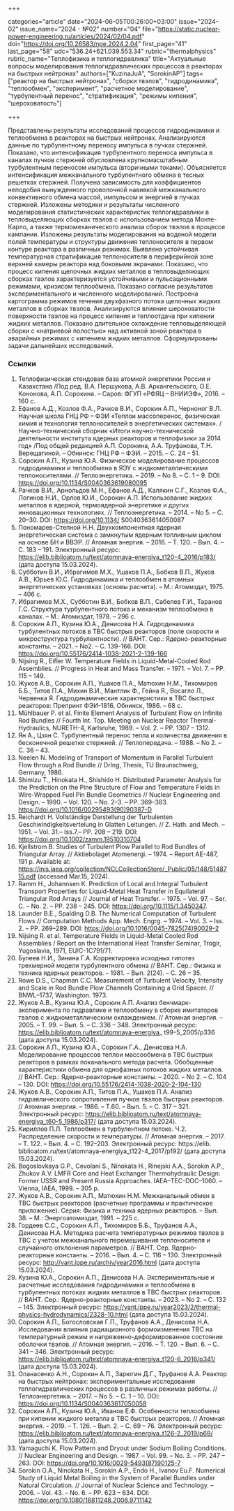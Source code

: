 +++

categories="article"
date="2024-06-05T00:26:00+03:00"
issue="2024-02"
issue_name="2024 - №02"
number="04"
file="https://static.nuclear-power-engineering.ru/articles/2024/02/04.pdf"
doi="https://doi.org/10.26583/npe.2024.2.04"
first_page="41"
last_page="58"
udc="536.24+621.039.553.34"
rubric="thermalphysics"
rubric_name="Теплофизика и теплогидравлика"
title="Актуальные вопросы моделирования теплогидравлических процессов в реакторах на быстрых нейтронах"
authors=["KuzinaJuA", "SorokinAP"]
tags=["реактор на быстрых нейтронах", "сборки твэлов", "гидродинамика", "теплообмен", "эксперимент", "расчетное моделирование", "турбулентный перенос", "стратификация", "режимы кипения", "шероховатость"]

+++


Представлены результаты исследований процессов гидродинамики и теплообмена в реакторах на быстрых нейтронах.
Анализируются данные по турбулентному переносу импульса в пучках стержней.
Показано, что интенсификация турбулентного переноса импульса в каналах пучков стержней обусловлена крупномасштабным турбулентным переносом импульса (вторичными токами).
Объясняется интенсификация межканального турбулентного обмена в тесных решетках стержней.
Получена зависимость для коэффициентов неподобия вынужденного проволочной навивкой межканального конвективного обмена массой, импульсом и энергией в пучках стержней.
Изложены методики и результаты численного моделирования статистических характеристик теплогидравлики в тепловыделяющих сборках твэлов с использованием метода Монте-Карло, а также термомеханического анализа сборок твэлов в процессе кампании.
Изложены результаты моделирования на водяной модели полей температуры и структуры движения теплоносителя в первом контуре реактора в различных режимах.
Выявлена устойчивая температурная стратификация теплоносителя в периферийной зоне верхней камеры реактора над боковыми экранами.
Показано, что процесс кипения щелочных жидких металлов в тепловыделяющих сборках твэлов характеризуется устойчивыми и пульсационными режимами, кризисом теплообмена.
Показано согласие результатов экспериментального и численного моделирований.
Построена картограмма режимов течения двухфазного потока щелочных жидких металлов в сборках твэлов.
Анализируются влияние шероховатости поверхности твэлов на процесс кипения и теплоотдача при кипении жидких металлов.
Показано длительное охлаждение тепловыделяющей сборки с «натриевой полостью» над активной зоной реактора в аварийных режимах с кипением жидких металлов.
Сформулированы задачи дальнейших исследований.

### Ссылки

1. Теплофизическая стендовая база атомной энергетики России и Казахстана /Под ред. В.А. Першукова, А.В. Архангельского, О.Е. Кононова, А.П. Сорокина. – Саров: ФГУП «РФЯЦ – ВНИИЭФ», 2016. – 160 с.
2. Ефанов А.Д., Козлов Ф.А., Рачков В.И., Сорокин А.П., Черноног В.Л. Научная школа ГНЦ РФ – ФЭИ «Теплои массоперенос, физическая химия и технология теплоносителей в энергетических системах». / Научно-технический сборник «Итоги научно-технической деятельности института ядерных реакторов и теплофизики за 2014 год» /Под общей редакцией А.П. Сорокина, А.А. Труфанова, Т.Н. Верещагиной. – Обнинск: ГНЦ РФ – ФЭИ. – 2015. – С. 24 – 51.
3. Сорокин А.П., Кузина Ю.А. Физическое моделирование процессов гидродинамики и теплообмена в ЯЭУ с жидкометаллическими теплоносителями. // Теплоэнергетика. – 2019. – No 8. – С. 1 – 9. DOI: https://doi.org/10.1134/S0040363619080095
4. Рачков В.И., Арнольдов М.Н., Ефанов А.Д., Калякин С.Г., Козлов Ф.А., Логинов Н.И., Орлов Ю.И., Сорокин А.П. Использование жидких металлов в ядерной, термоядерной энергетике и других инновационных технологиях. // Теплоэнергетика. – 2014. – No 5. – С. 20–30. DOI: https://doi.org/10.1134/ S0040363614050087
5. Пономарев-Степной Н.Н. Двухкомпонентная ядерная энергетическая система с замкнутым ядерным топливным циклом на основе БН и ВВЭР. // Атомная энергия. – 2016. – Т. 120. – Вып. 4. – С. 183 – 191. Электронный ресурс: https://elib.biblioatom.ru/text/atomnaya-energiya_t120-4_2016/p183/ (дата доступа 15.03.2024).
6. Субботин В.И., Ибрагимов М.X., Ушаков П.А., Бобков В.П., Жуков А.В., Юрьев Ю.С. Гидродинамика и теплообмен в атомных энергетических установках (основы расчета). – М.: Атомиздат, 1975. – 406 с.
7. Ибрагимов М.X., Субботин В.И., Бобков В.П., Сабелев Г.И., Таранов Г.С. Структура турбулентного потока и механизм теплообмена в каналах. – М.: Атомиздат, 1978. – 296 с.
8. Сорокин А.П., Кузина Ю.А., Денисова Н.А. Гидродинамика турбулентных потоков в ТВС быстрых реакторов (поле скорости и микроструктура турбулентности). // ВАНТ. Сер.: Ядерно-реакторные константы. – 2021. – No2. – С. 139–166. DOI: https://doi.org/10.55176/2414-1038-2021-2-139-166
9. Nijsing R., Eifler W. Temperature Fields in Liquid-Metal-Cooled Rod Assemblies. // Progress in Heat and Mass Transfer. – 1971. – Vol. 7. – PР. 115 – 149.
10. Жуков А.В., Сорокин А.П., Ушаков П.А., Матюхин Н.М., Тихомиров Б.Б., Титов П.А., Михин В.И., Мантлик Ф., Гейна Я., Восагло Л., Червенка Я. Гидродинамические характеристики в ТВС быстрых реакторов: Препринт ФЭИ-1816, Обнинск, 1986. – 68 с.
11. Mühlbauer P. et al. Finite Element Analysis of Turbulent Flow on Infinite Rod Bundles // Fourth Int. Top. Meeting on Nuclear Reactor Thermal-Hydraulics, NURETH-4, Karlsruhe, 1989. – Vol. 2. – PР. 1307 – 1312.
12. Ян A., Цзян С. Турбулентный перенос тепла и количества движения в бесконечной решетке стержней. // Теплопередача. – 1988. – No 2. – С. 36 – 43.
13. Neelen N. Modeling of Transport of Momentum in Parallel Turbulent Flow through a Rod Bundle // DrIng, Thesis, TU Braunschweig, Germany, 1986.
14. Shimizu Т., Hinokata Н., Shishido Н. Distributed Parameter Analysis for the Prediction on the Pine 5tructure of Flow and Temperature Fields in Wire-Wrapped Fuel Pin Bundle Geometrics // Nuclear Engineering and Design. – 1990. – Vol. 120. – No. 2–3. – PР. 369–383. https://doi.org/10.1016/00295493(90)90387-D
15. Reichardt H. Vollständige Darstellung der Turbulenten Geschwindigkeitsvertelung in Glatten Leitungen. // Z. Hath. and Mech. – 1951. – Vol. 31.– Iss.7.– PP. 208 – 219. DOI: https://doi.org/10.1002/zamm.19510310704
16. Kjellstrom В. Studies of Turbulent Plow Parallel to Rod Bundles of Triangular Array. // Aktiebolaget Atomenergi. – 1974. – Report AE-487, 191 p. Available at: https://inis.iaea.org/collection/NCLCollectionStore/_Public/05/148/5148715.pdf (accessed Mar.15, 2024).
17. Ramm H., Johannsen K. Prediction of Local and Integral Turbulent Transport Properties for Liquid-Metal Heat Transfer in Equilateral Triangular Rod Arrays // Journal of Heat Transfer. – 1975. – Vol. 97. – Ser. C. – No. 2. – PP. 238 – 245. DOI: https://doi.org/10.1115/1.3450347.
18. Launder B.E., Spalding D.B. The Numerical Computation оf Turbulent Flows // Computation Methods App. Mech. Engrg. – 1974. – Vol. 3. – Iss. 2. – PP. 269–289. DOI: https://doi.org/10.1016/0045-7825(74)90029-2
19. Nijsing R. et al. Temperature Fields in Liquid-Metal Cooled Rod Assemblies / Report on the International Heat Transfer Seminar, Trogir, Yugoslavia, 1971, EU/C-1C791/71.
20. Булеев Н.И., Зинина Г.А. Корректировка исходных гипотез трехмерной модели турбулентного обмена // ВАНТ. Сер.: Физика и техника ядерных реакторов. – 1981. – Вып. 2(24). – С. 26 – 35.
21. Rowe D.S., Chapman С.С. Measurement of Turbulent Velocity, Intensity and Scale in Rod Bundle Plow Channels Containing a Grid Spacer. // BNWL–1737, Washington. 1973.
22. Жуков А.В., Кузина Ю.А., Сорокин А.П. Анализ бенчмарк-эксперимента по гидравлике и теплообмену в сборке имитаторов твэлов с жидкометаллическим охлаждением. // Атомная энергия. – 2005. – Т. 99. – Вып. 5. – С. 336 – 348. Электронный ресурс: https://elib.biblioatom.ru/text/atomnaya-energiya_ t99-5_2005/p336 (дата доступа 15.03.2024).
23. Сорокин А.П., Кузина Ю.А., Сорокин Г.А., Денисова Н.А. Моделирование процессов теплои массообмена в ТВС быстрых реакторов в рамках поканального метода расчета. Обобщенные характеристики обмена для однофазных потоков жидких металлов. // ВАНТ. Сер.: Ядерно-реакторные константы. – 2020. – No 2. – C. 104 – 130. DOI: https://doi.org/10.55176/2414-1038-2020-2-104-130
24. Жуков А.В., Сорокин А.П., Титов П.А., Ушаков П.А. Анализ гидравлического сопротивления пучков твэлов быстрых реакторов. // Атомная энергия. – 1986. – Т.60. – Вып. 5. – С. 317 – 321. Электронный ресурс: https://elib.biblioatom.ru/text/atomnaya-energiya_t60-5_1986/p317/ (дата доступа 15.03.2024).
25. Кириллов П.Л. Теплообмен в турбулентном потоке. Ч.2. Распределение скорости и температуры. // Атомная энергия. – 2017. – Т. 122. – Вып. 4. – С. 192–203. Электронный ресурс: https://elib. biblioatom.ru/text/atomnaya-energiya_t122-4_2017/p192/ (дата доступа 15.03.2024).
26. Bogoslovkaya G.P., Cevolani S., Ninokata H., Rinejski A.A., Sorokin A.P., Zhukov A.V. LMFR Core and Heat Exchanger Thermohydraulic Design: Former USSR and Present Russia Approaches. IAEA–TEC-DOC–1060. – Vienna, IAEA, 1999. – 305 р.
27. Жуков А.В., Сорокин А.П., Матюхин Н.М. Межканальный обмен в ТВС быстрых реакторов (расчетные программы и практическое приложение). Серия: Физика и техника ядерных реакторов. – Вып. 38. – М.: Энергоатомиздат, 1991. – 225 с.
28. Гордеев С.С., Сорокин А.П., Тихомиров Б.Б., Труфанов А.А., Денисова Н.А. Методика расчета температурных режимов твэлов в ТВС с учетом межканального перемешивания теплоносителя и случайного отклонения параметров. // ВАНТ. Сер. Ядерно-реакторные константы. – 2016. – Вып. 4. – С. 116 – 130. Электронный ресурс: http://vant.ippe.ru/archiv/year2016.html (дата доступа 15.03.2024).
29. Кузина Ю.А., Сорокин А.П., Денисова Н.А. Экспериментальные и расчетные исследования гидродинамики и теплообмена в турбулентных потоках жидких металлов в ТВС быстрых реакторов. // ВАНТ. Сер.: Ядерно-реакторные константы. – 2023. – No 2. – С. 132 – 145. Электронный ресурс: https://vant.ippe.ru/year2023/2/thermal-physics-hydrodynamics/2328-10.html (дата доступа 15.03.2024).
30. Сорокин А.П., Богословская Г.П., Труфанов А.А., Денисова Н.А. Исследования влияния радиационного формоизменения ТВС на температурный режим и напряженно-деформированное состояние оболочки твэлов. // Атомная энергия. – 2016. – Т. 120. – Вып. 6. – С. 341 – 346. Электронный ресурс: https://elib.biblioatom.ru/text/atomnaya-energiya_t120-6_2016/p341/ (дата доступа 15.03.2024).
31. Опанасенко А.Н., Сорокин А.П., Зарюгин Д.Г., Труфанов А.А. Реактор на быстрых нейтронах: экспериментальные исследования теплогидравлических процессов в различных режимах работы. // Теплоэнергетика. – 2017. – No 5. – С. 1 – 10. DOI: https://doi.org/10.1134/S0040363617050058
32. Сорокин А.П., Кузина Ю.А., Иванов Е.Ф. Особенности теплообмена при кипении жидкого металла в ТВС быстрых реакторов. // Атомная энергия. – 2019. – Т. 126. – Вып. 2. – C. 69 – 76. Электронный ресурс: https://elib.biblioatom.ru/text/atomnaya-energiya_t126-2_2019/p69/ (дата доступа 15.03.2024).
33. Yamaguchi K. Flow Pattern and Dryout under Sodium Boiling Conditions. // Nuclear Engineering and Design. – 1987. – Vol. 99. – No. 3. – PP. 247 – 263. DOI: https://doi.org/10.1016/0029-5493(87)90125-7
34. Sorokin G.A., Ninokata H., Sorokin A.P., Endo H., Ivanov Eu.F. Numerical Study of Liquid Metal Boiling in the System of Parallel Bundles under Natural Circulation. // Journal of Nuclear Science and Technology. – 2006. – Vol. 43. – No. 6. – PP. 623 – 634. DOI: https://doi.org/10.1080/18811248.2006.9711142
